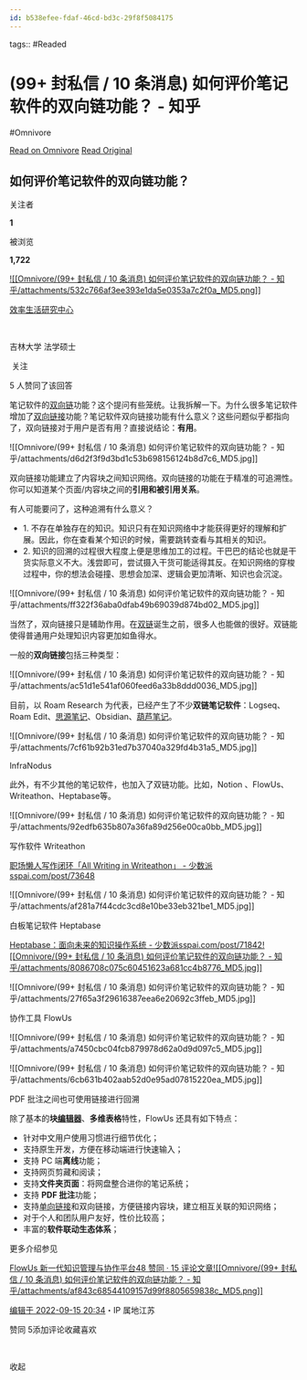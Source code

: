 ```yaml
---
id: b538efee-fdaf-46cd-bd3c-29f8f5084175
---
```



tags::  #Readed 

# (99+ 封私信 / 10 条消息) 如何评价笔记软件的双向链功能？ - 知乎
#Omnivore

[Read on Omnivore](https://omnivore.app/me/99-10-191c57a91ca)
[Read Original](https://www.zhihu.com/question/553537069)

## 如何评价笔记软件的双向链功能？

关注者

**1**

被浏览

**1,722**

[![[Omnivore/(99+ 封私信 / 10 条消息) 如何评价笔记软件的双向链功能？ - 知乎/attachments/532c766af3ee393e1da5e0353a7c2f0a_MD5.png]]](https://www.zhihu.com/people/spiegel-44)

[效率生活研究中心](https://www.zhihu.com/people/spiegel-44)

[​](https://www.zhihu.com/question/48510028)

吉林大学 法学硕士

​ 关注

5 人赞同了该回答

笔记软件的[双向链](https://zhida.zhihu.com/search?q=%E5%8F%8C%E5%90%91%E9%93%BE&zhida%5Fsource=entity&is%5Fpreview=1)功能？这个提问有些笼统。让我拆解一下。为什么很多笔记软件增加了[双向链接](https://zhida.zhihu.com/search?q=%E5%8F%8C%E5%90%91%E9%93%BE%E6%8E%A5&zhida%5Fsource=entity&is%5Fpreview=1)功能？笔记软件双向链接功能有什么意义？这些问题似乎都指向了，双向链接对于用户是否有用？直接说结论：**有用**。

![[Omnivore/(99+ 封私信 / 10 条消息) 如何评价笔记软件的双向链功能？ - 知乎/attachments/d6d2f3f9d3bd1c53b698156124b8d7c6_MD5.jpg]]

双向链接功能建立了内容块之间知识网络。双向链接的功能在于精准的可追溯性。你可以知道某个页面/内容块之间的**引用和被引用关系**。

有人可能要问了，这种追溯有什么意义？

   * 1\. 不存在单独存在的知识。知识只有在知识网络中才能获得更好的理解和扩展。因此，你在查看某个知识的时候，需要跳转查看与其相关的知识。
   * 2\. 知识的回溯的过程很大程度上便是思维加工的过程。干巴巴的结论也就是干货实际意义不大。浅尝即可，尝试摄入干货可能适得其反。在知识网络的穿梭过程中，你的想法会碰撞、思想会加深、逻辑会更加清晰、知识也会沉淀。

![[Omnivore/(99+ 封私信 / 10 条消息) 如何评价笔记软件的双向链功能？ - 知乎/attachments/ff322f36aba0dfab49b69039d874bd02_MD5.jpg]]

当然了，双向链接只是辅助作用。在[双链](https://zhida.zhihu.com/search?q=%E5%8F%8C%E9%93%BE&zhida%5Fsource=entity&is%5Fpreview=1)诞生之前，很多人也能做的很好。双链能使得普通用户处理知识内容更加如鱼得水。

一般的**双向链接**包括三种类型：

![[Omnivore/(99+ 封私信 / 10 条消息) 如何评价笔记软件的双向链功能？ - 知乎/attachments/ac51d1e541af060feed6a33b8ddd0036_MD5.jpg]]

目前，以 Roam Research 为代表，已经产生了不少**双链笔记软件**：Logseq、Roam Edit、[思源笔记](https://zhida.zhihu.com/search?q=%E6%80%9D%E6%BA%90%E7%AC%94%E8%AE%B0&zhida%5Fsource=entity&is%5Fpreview=1)、Obsidian、[葫芦笔记](https://zhida.zhihu.com/search?q=%E8%91%AB%E8%8A%A6%E7%AC%94%E8%AE%B0&zhida%5Fsource=entity&is%5Fpreview=1)。

![[Omnivore/(99+ 封私信 / 10 条消息) 如何评价笔记软件的双向链功能？ - 知乎/attachments/7cf61b92b31ed7b37040a329fd4b31a5_MD5.jpg]]

InfraNodus

此外，有不少其他的笔记软件，也加入了双链功能。比如，Notion 、FlowUs、Writeathon、Heptabase等。

![[Omnivore/(99+ 封私信 / 10 条消息) 如何评价笔记软件的双向链功能？ - 知乎/attachments/92edfb635b807a36fa89d256e00ca0bb_MD5.jpg]]

写作软件 Writeathon

[职场懒人写作闭环「All Writing in Writeathon」 - 少数派​sspai.com/post/73648](https://link.zhihu.com/?target=https%3A//sspai.com/post/73648)

![[Omnivore/(99+ 封私信 / 10 条消息) 如何评价笔记软件的双向链功能？ - 知乎/attachments/af281a7f44cdc3cd8e10be33eb321be1_MD5.jpg]]

白板笔记软件 Heptabase 

[Heptabase：面向未来的知识操作系统 - 少数派​sspai.com/post/71842![[Omnivore/(99+ 封私信 / 10 条消息) 如何评价笔记软件的双向链功能？ - 知乎/attachments/8086708c075c60451623a681cc4b8776_MD5.jpg]]](https://link.zhihu.com/?target=https%3A//sspai.com/post/71842)

![[Omnivore/(99+ 封私信 / 10 条消息) 如何评价笔记软件的双向链功能？ - 知乎/attachments/27f65a3f29616387eea6e20692c3ffeb_MD5.jpg]]

协作工具 FlowUs

![[Omnivore/(99+ 封私信 / 10 条消息) 如何评价笔记软件的双向链功能？ - 知乎/attachments/a7450cbc04fcb879978d62a0d9d097c5_MD5.jpg]]

![[Omnivore/(99+ 封私信 / 10 条消息) 如何评价笔记软件的双向链功能？ - 知乎/attachments/6cb631b402aab52d0e95ad07815220ea_MD5.jpg]]

PDF 批注之间也可使用链接进行回溯

除了基本的**块[编辑器](https://zhida.zhihu.com/search?q=%E7%BC%96%E8%BE%91%E5%99%A8&zhida%5Fsource=entity&is%5Fpreview=1)**、**多维表格**特性，FlowUs 还具有如下特点：

* 针对中文用户使用习惯进行细节优化；
* 支持原生开发，方便在移动端进行快速输入；
* 支持 PC 端**离线**功能；
* 支持网页剪藏和阅读；
* 支持**文件夹页面**：将网盘整合进你的笔记系统；
* 支持 **PDF 批注**功能；
* 支持[单向链接](https://zhida.zhihu.com/search?q=%E5%8D%95%E5%90%91%E9%93%BE%E6%8E%A5&zhida%5Fsource=entity&is%5Fpreview=1)和双向链接，方便链接内容块，建立相互关联的知识网络；
* 对于个人和团队用户友好，性价比较高；
* 丰富的**软件联动生态体系**；

更多介绍参见

[FlowUs 新一代知识管理与协作平台48 赞同 · 15 评论文章![[Omnivore/(99+ 封私信 / 10 条消息) 如何评价笔记软件的双向链功能？ - 知乎/attachments/af843c68544109157d99f8805659838c_MD5.png]]](https://zhuanlan.zhihu.com/p/545688746)

[编辑于 2022-09-15 20:34](https://www.zhihu.com/question/553537069/answer/2675008486)・IP 属地江苏

​赞同 5​​添加评论​收藏​喜欢

​

收起​


